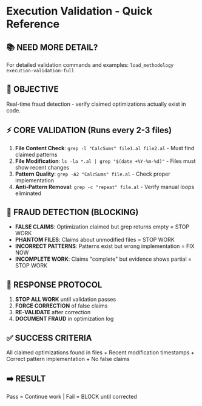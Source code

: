 # Execution Validation - Quick Reference

## 📚 NEED MORE DETAIL?
For detailed validation commands and examples: `load_methodology execution-validation-full`

## 🎯 OBJECTIVE
Real-time fraud detection - verify claimed optimizations actually exist in code.

## ⚡ CORE VALIDATION (Runs every 2-3 files)
1. **File Content Check**: `grep -l "CalcSums" file1.al file2.al` - Must find claimed patterns
2. **File Modification**: `ls -la *.al | grep "$(date +%Y-%m-%d)"` - Files must show recent changes
3. **Pattern Quality**: `grep -A2 "CalcSums" file.al` - Check proper implementation
4. **Anti-Pattern Removal**: `grep -c "repeat" file.al` - Verify manual loops eliminated

## 🚨 FRAUD DETECTION (BLOCKING)
- **FALSE CLAIMS**: Optimization claimed but grep returns empty = STOP WORK
- **PHANTOM FILES**: Claims about unmodified files = STOP WORK  
- **INCORRECT PATTERNS**: Patterns exist but wrong implementation = FIX NOW
- **INCOMPLETE WORK**: Claims "complete" but evidence shows partial = STOP WORK

## 🔧 RESPONSE PROTOCOL
1. **STOP ALL WORK** until validation passes
2. **FORCE CORRECTION** of false claims  
3. **RE-VALIDATE** after correction
4. **DOCUMENT FRAUD** in optimization log

## ✅ SUCCESS CRITERIA
All claimed optimizations found in files + Recent modification timestamps + Correct pattern implementation + No false claims

## ➡️ RESULT
Pass = Continue work | Fail = BLOCK until corrected